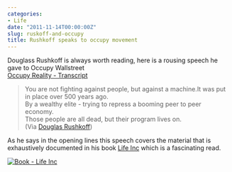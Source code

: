 ```yaml
---
categories:
- Life
date: "2011-11-14T00:00:00Z"
slug: ruskoff-and-occupy
title: Rushkoff speaks to occupy movement
---
```

Douglass Rushkoff is always worth reading, here is a rousing speech he gave to Occupy Wallstreet  
[Occupy Reality - Transcript][google]

> You are not fighting against people, but against a machine.It was put in place over 500 years ago.  
> By a wealthy elite - trying to repress a booming peer to peer economy.  
> Those people are all dead, but their program lives on.  
> (Via [Douglas Rushkoff][rushkoff])  

As he says&#xa0;in the opening lines this speech covers the material that is exhaustively documented in his book [Life Inc][amazon] which is a fascinating read.

[![Book - Life Inc][williampickup]][amazon]

[amazon]: http://www.amazon.com/gp/product/0812978501/ref=as_li_ss_tl?ie=UTF8&amp;camp=1789&amp;creative=9325&amp;creativeASIN=0812978501&amp;linkCode=as2&amp;tag=slowlane-20
[google]: http://feedproxy.google.com/~r/douglasrushkoff/~3/RXZC6vrP61E/occupy-reality-transcript.html
[rushkoff]: http://www.rushkoff.com/blog/
[williampickup]: /assets/images/2014/02/51OOEyvZVXL.jpg "Life Inc Book"
